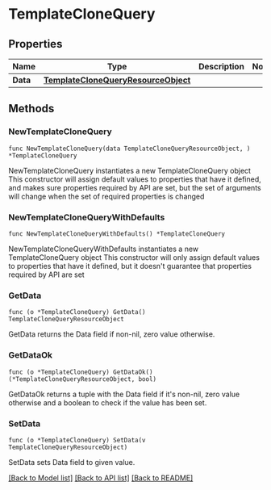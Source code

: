 # TemplateCloneQuery

## Properties

Name | Type | Description | Notes
------------ | ------------- | ------------- | -------------
**Data** | [**TemplateCloneQueryResourceObject**](TemplateCloneQueryResourceObject.md) |  | 

## Methods

### NewTemplateCloneQuery

`func NewTemplateCloneQuery(data TemplateCloneQueryResourceObject, ) *TemplateCloneQuery`

NewTemplateCloneQuery instantiates a new TemplateCloneQuery object
This constructor will assign default values to properties that have it defined,
and makes sure properties required by API are set, but the set of arguments
will change when the set of required properties is changed

### NewTemplateCloneQueryWithDefaults

`func NewTemplateCloneQueryWithDefaults() *TemplateCloneQuery`

NewTemplateCloneQueryWithDefaults instantiates a new TemplateCloneQuery object
This constructor will only assign default values to properties that have it defined,
but it doesn't guarantee that properties required by API are set

### GetData

`func (o *TemplateCloneQuery) GetData() TemplateCloneQueryResourceObject`

GetData returns the Data field if non-nil, zero value otherwise.

### GetDataOk

`func (o *TemplateCloneQuery) GetDataOk() (*TemplateCloneQueryResourceObject, bool)`

GetDataOk returns a tuple with the Data field if it's non-nil, zero value otherwise
and a boolean to check if the value has been set.

### SetData

`func (o *TemplateCloneQuery) SetData(v TemplateCloneQueryResourceObject)`

SetData sets Data field to given value.



[[Back to Model list]](../README.md#documentation-for-models) [[Back to API list]](../README.md#documentation-for-api-endpoints) [[Back to README]](../README.md)


